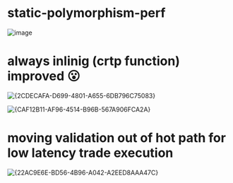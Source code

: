 # static-polymorphism-perf



![image](https://github.com/user-attachments/assets/b1267aaf-1d43-4fdd-87b4-2065ae9489ac)


# always inlinig (crtp function) improved 😮

![{2CDECAFA-D699-4801-A655-6DB796C75083}](https://github.com/user-attachments/assets/9be0491a-7f35-45c9-9735-685800c2630a)


![{CAF12B11-AF96-4514-B96B-567A906FCA2A}](https://github.com/user-attachments/assets/d5c3b982-c99f-4e60-bd7a-44390d1e6b00)

# moving validation out of hot path for low latency trade execution
![{22AC9E6E-BD56-4B96-A042-A2EED8AAA47C}](https://github.com/user-attachments/assets/9f2afcdb-9d39-4543-8a39-7051bd668eee)

